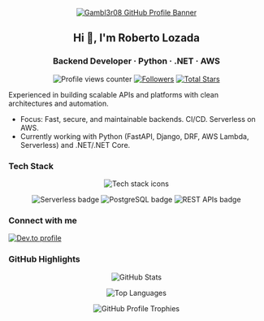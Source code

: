 <p align="center">
<a href="https://github.com/Gambl3r08">
<picture>
<source media="(prefers-color-scheme: dark)" srcset="https://raw.githubusercontent.com/Gambl3r08/Gambl3r08/main/dark_mode.svg">
<img alt="Gambl3r08 GitHub Profile Banner" src="https://raw.githubusercontent.com/Gambl3r08/Gambl3r08/main/light_mode.svg">
</picture>
</a>
</p>

<h2 align="center">Hi 👋, I'm Roberto Lozada</h2>
<h3 align="center">Backend Developer · Python · .NET · AWS</h3>

<p align="center">
<img src="https://komarev.com/ghpvc/?username=Gambl3r08&label=Profile%20views&color=0e75b6&style=flat" alt="Profile views counter">
<a href="https://github.com/Gambl3r08?tab=followers"><img src="https://img.shields.io/github/followers/Gambl3r08?label=Followers&style=flat" alt="Followers"></a>
<a href="https://github.com/Gambl3r08"><img src="https://img.shields.io/github/stars/Gambl3r08?affiliations=OWNER%2CCOLLABORATOR&style=flat" alt="Total Stars"></a>
</p>

<p>
Experienced in building scalable APIs and platforms with clean architectures and automation.
</p>

<ul>
<li>Focus: Fast, secure, and maintainable backends. CI/CD. Serverless on AWS.</li>
<li>Currently working with Python (FastAPI, Django, DRF, AWS Lambda, Serverless) and .NET/.NET Core.</li>
</ul>

<h3>Tech Stack</h3>

<p align="center">
<img src="https://skillicons.dev/icons?i=python,fastapi,django,dotnet,aws,docker,githubactions&perline=7" alt="Tech stack icons">
</p>

<p align="center">
<img src="https://img.shields.io/badge/Serverless-FD5750?logo=serverless&logoColor=white" alt="Serverless badge">
<img src="https://img.shields.io/badge/PostgreSQL-336791?logo=postgresql&logoColor=white" alt="PostgreSQL badge">
<img src="https://img.shields.io/badge/REST-005571?logo=swagger&logoColor=white" alt="REST APIs badge">
</p>

<h3>Connect with me</h3>

<p>
<a href="https://dev.to/gambl3r08"><img src="https://img.shields.io/badge/dev.to-0A0A0A?style=flat&logo=devdotto&logoColor=white" alt="Dev.to profile"></a>
</p>

<h3>GitHub Highlights</h3>

<p align="center">
<img src="https://github-readme-stats.vercel.app/api?username=Gambl3r08&show_icons=true&include_all_commits=true&rank_icon=percentile" alt="GitHub Stats">
</p>

<p align="center">
<img src="https://github-readme-stats.vercel.app/api/top-langs/?username=Gambl3r08&layout=compact&langs_count=8&card_width=445" alt="Top Languages">
</p>

<p align="center">
<img src="https://github-profile-trophy.vercel.app/?username=Gambl3r08&theme=flat&no-bg=true&no-frame=true&margin-w=10&margin-h=10" alt="GitHub Profile Trophies">
</p>
